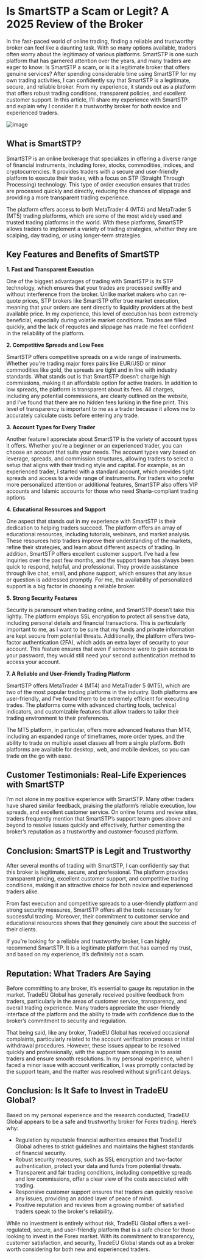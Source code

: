 Is SmartSTP a Scam or Legit? A 2025 Review of the Broker
======================================================

In the fast-paced world of online trading, finding a reliable and trustworthy broker can feel like a daunting task. With so many options available, traders often worry about the legitimacy of various platforms. SmartSTP is one such platform that has garnered attention over the years, and many traders are eager to know: Is SmartSTP a scam, or is it a legitimate broker that offers genuine services?
After spending considerable time using SmartSTP for my own trading activities, I can confidently say that SmartSTP is a legitimate, secure, and reliable broker. From my experience, it stands out as a platform that offers robust trading conditions, transparent policies, and excellent customer support. In this article, I’ll share my experience with SmartSTP and explain why I consider it a trustworthy broker for both novice and experienced traders.


![image]()

What is SmartSTP?
--------------------

SmartSTP is an online brokerage that specializes in offering a diverse range of financial instruments, including forex, stocks, commodities, indices, and cryptocurrencies. It provides traders with a secure and user-friendly platform to execute their trades, with a focus on STP (Straight Through Processing) technology. This type of order execution ensures that trades are processed quickly and directly, reducing the chances of slippage and providing a more transparent trading experience.

The platform offers access to both MetaTrader 4 (MT4) and MetaTrader 5 (MT5) trading platforms, which are some of the most widely used and trusted trading platforms in the world. With these platforms, SmartSTP allows traders to implement a variety of trading strategies, whether they are scalping, day trading, or using longer-term strategies.


Key Features and Benefits of SmartSTP
-----------------------

**1. Fast and Transparent Execution**

One of the biggest advantages of trading with SmartSTP is its STP technology, which ensures that your trades are processed swiftly and without interference from the broker. Unlike market makers who can re-quote prices, STP brokers like SmartSTP offer true market execution, meaning that your orders are sent directly to liquidity providers at the best available price.
In my experience, this level of execution has been extremely beneficial, especially during volatile market conditions. Trades are filled quickly, and the lack of requotes and slippage has made me feel confident in the reliability of the platform.

**2. Competitive Spreads and Low Fees**

SmartSTP offers competitive spreads on a wide range of instruments. Whether you're trading major forex pairs like EUR/USD or minor commodities like gold, the spreads are tight and in line with industry standards. What stands out is that SmartSTP doesn’t charge high commissions, making it an affordable option for active traders.
In addition to low spreads, the platform is transparent about its fees. All charges, including any potential commissions, are clearly outlined on the website, and I’ve found that there are no hidden fees lurking in the fine print. This level of transparency is important to me as a trader because it allows me to accurately calculate costs before entering any trade.

**3. Account Types for Every Trader**

Another feature I appreciate about SmartSTP is the variety of account types it offers. Whether you're a beginner or an experienced trader, you can choose an account that suits your needs. The account types vary based on leverage, spreads, and commission structures, allowing traders to select a setup that aligns with their trading style and capital.
For example, as an experienced trader, I started with a standard account, which provides tight spreads and access to a wide range of instruments. For traders who prefer more personalized attention or additional features, SmartSTP also offers VIP accounts and Islamic accounts for those who need Sharia-compliant trading options.

**4. Educational Resources and Support**

One aspect that stands out in my experience with SmartSTP is their dedication to helping traders succeed. The platform offers an array of educational resources, including tutorials, webinars, and market analysis. These resources help traders improve their understanding of the markets, refine their strategies, and learn about different aspects of trading.
In addition, SmartSTP offers excellent customer support. I’ve had a few inquiries over the past few months, and the support team has always been quick to respond, helpful, and professional. They provide assistance through live chat, email, and phone support, which ensures that any issue or question is addressed promptly. For me, the availability of personalized support is a big factor in choosing a reliable broker.

**5. Strong Security Features**

Security is paramount when trading online, and SmartSTP doesn’t take this lightly. The platform employs SSL encryption to protect all sensitive data, including personal details and financial transactions. This is particularly important to me, as I want to be sure that my funds and private information are kept secure from potential threats.
Additionally, the platform offers two-factor authentication (2FA), which adds an extra layer of security to your account. This feature ensures that even if someone were to gain access to your password, they would still need your second authentication method to access your account.

**7. A Reliable and User-Friendly Trading Platform**

SmartSTP offers MetaTrader 4 (MT4) and MetaTrader 5 (MT5), which are two of the most popular trading platforms in the industry. Both platforms are user-friendly, and I’ve found them to be extremely efficient for executing trades. The platforms come with advanced charting tools, technical indicators, and customizable features that allow traders to tailor their trading environment to their preferences.

The MT5 platform, in particular, offers more advanced features than MT4, including an expanded range of timeframes, more order types, and the ability to trade on multiple asset classes all from a single platform. Both platforms are available for desktop, web, and mobile devices, so you can trade on the go with ease.



Customer Testimonials: Real-Life Experiences with SmartSTP
-----------------

I’m not alone in my positive experience with SmartSTP. Many other traders have shared similar feedback, praising the platform’s reliable execution, low spreads, and excellent customer service. On online forums and review sites, traders frequently mention that SmartSTP’s support team goes above and beyond to resolve issues quickly and effectively, further cementing the broker’s reputation as a trustworthy and customer-focused platform.


Conclusion: SmartSTP is Legit and Trustworthy
-----------------
After several months of trading with SmartSTP, I can confidently say that this broker is legitimate, secure, and professional. The platform provides transparent pricing, excellent customer support, and competitive trading conditions, making it an attractive choice for both novice and experienced traders alike.

From fast execution and competitive spreads to a user-friendly platform and strong security measures, SmartSTP offers all the tools necessary for successful trading. Moreover, their commitment to customer service and educational resources shows that they genuinely care about the success of their clients.

If you’re looking for a reliable and trustworthy broker, I can highly recommend SmartSTP. It is a legitimate platform that has earned my trust, and based on my experience, it’s definitely not a scam.




Reputation: What Traders Are Saying
-----------------
Before committing to any broker, it’s essential to gauge its reputation in the market. TradeEU Global has generally received positive feedback from traders, particularly in the areas of customer service, transparency, and overall trading experience. Many traders appreciate the user-friendly interface of the platform and the ability to trade with confidence due to the broker’s commitment to security and regulation.

That being said, like any broker, TradeEU Global has received occasional complaints, particularly related to the account verification process or initial withdrawal procedures. However, these issues appear to be resolved quickly and professionally, with the support team stepping in to assist traders and ensure smooth resolutions. In my personal experience, when I faced a minor issue with account verification, I was promptly contacted by the support team, and the matter was resolved without significant delays.


Conclusion: Is It Safe to Invest in TradeEU Global?
-----------------

Based on my personal experience and the research conducted, TradeEU Global appears to be a safe and trustworthy broker for Forex trading. Here’s why:
- Regulation by reputable financial authorities ensures that TradeEU Global adheres to strict guidelines and maintains the highest standards of financial security.
- Robust security measures, such as SSL encryption and two-factor authentication, protect your data and funds from potential threats.
- Transparent and fair trading conditions, including competitive spreads and low commissions, offer a clear view of the costs associated with trading.
- Responsive customer support ensures that traders can quickly resolve any issues, providing an added layer of peace of mind.
- Positive reputation and reviews from a growing number of satisfied traders speak to the broker's reliability.

While no investment is entirely without risk, TradeEU Global offers a well-regulated, secure, and user-friendly platform that is a safe choice for those looking to invest in the Forex market. With its commitment to transparency, customer satisfaction, and security, TradeEU Global stands out as a broker worth considering for both new and experienced traders.

